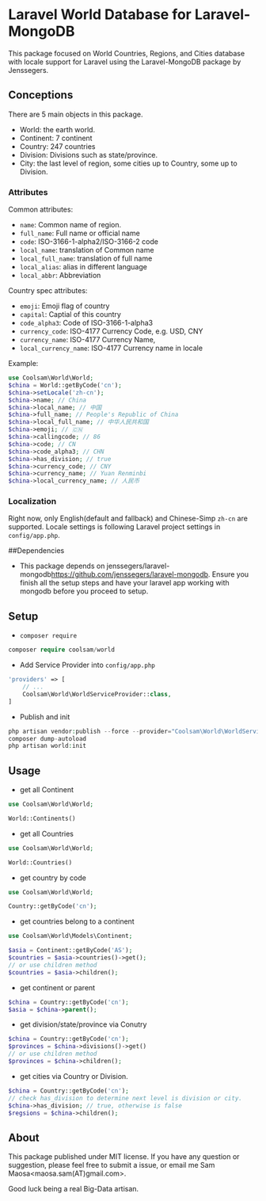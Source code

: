 # Laravel World Database for Laravel-MongoDB

This package focused on World Countries, Regions, and Cities database with locale support for Laravel using the Laravel-MongoDB package by Jenssegers.


## Conceptions

There are 5 main objects in this package.

- World: the earth world.
- Continent: 7 continent
- Country: 247 countries
- Division: Divisions such as state/province.
- City: the last level of region, some cities up to Country, some up to Division.

### Attributes

Common attributes:

- `name`: Common name of region.
- `full_name`: Full name or official name
- `code`: ISO-3166-1-alpha2/ISO-3166-2 code
- `local_name`: translation of Common name
- `local_full_name`: translation of full name
- `local_alias`: alias in different language
- `local_abbr`: Abbreviation

Country spec attributes:

- `emoji`: Emoji flag of country
- `capital`: Captial of this country
- `code_alpha3`: Code of ISO-3166-1-alpha3
- `currency_code`: ISO-4177 Currency Code, e.g. USD, CNY
- `currency_name`: ISO-4177 Currency Name, 
- `local_currency_name`: ISO-4177 Currency name in locale

Example:

```php
use Coolsam\World\World;
$china = World::getByCode('cn');
$china->setLocale('zh-cn');
$china->name; // China
$china->local_name; // 中国
$china->full_name; // People's Republic of China
$china->local_full_name; // 中华人民共和国
$china->emoji; // 🇨🇳
$china->callingcode; // 86
$china->code; // CN
$china->code_alpha3; // CHN
$china->has_division; // true
$china->currency_code; // CNY
$china->currency_name; // Yuan Renminbi
$china->local_currency_name; // 人民币

```

### Localization

Right now, only English(default and fallback) and Chinese-Simp `zh-cn` are supported. Locale settings is following Laravel project settings in `config/app.php`.

##Dependencies
- This package depends on jenssegers/laravel-mongodb<https://github.com/jenssegers/laravel-mongodb>.
Ensure you finish all the setup steps and have your laravel app working with mongodb before you proceed to setup.
## Setup

- `composer require`

```php
composer require coolsam/world
```

- Add Service Provider into `config/app.php`

```php
'providers' => [
    // ...
    Coolsam\World\WorldServiceProvider::class,
]
```
- Publish and init
```php
php artisan vendor:publish --force --provider="Coolsam\World\WorldServiceProvider"
composer dump-autoload
php artisan world:init
```

## Usage 

- get all Continent
```php
use Coolsam\World\World;

World::Continents()

```
- get all Countries
```php
use Coolsam\World\World;

World::Countries()
```
- get country by code
```php
use Coolsam\World\World;

Country::getByCode('cn');
```
- get countries belong to a continent
```php
use Coolsam\World\Models\Continent;

$asia = Continent::getByCode('AS');
$countries = $asia->countries()->get();
// or use children method
$countries = $asia->children();
```

- get continent or parent
```php
$china = Country::getByCode('cn');
$asia = $china->parent();

```
- get division/state/province via Conutry

```php
$china = Country::getByCode('cn');
$provinces = $china->divisions()->get()
// or use children method
$provinces = $china->children();
```

- get cities via Country or Division.
```php
$china = Country::getByCode('cn');
// check has_division to determine next level is division or city.
$china->has_division; // true, otherwise is false
$regsions = $china->children();

```

## About

This package published under MIT license. If you have any question or suggestion, please feel free to submit a issue, or email me Sam Maosa<maosa.sam(AT)gmail.com>. 

Good luck being a real Big-Data artisan.